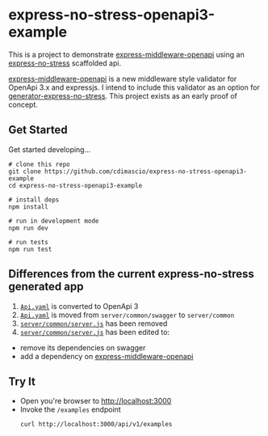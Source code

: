 # express-no-stress-openapi3-example

This is a project to demonstrate [express-middleware-openapi](https://github.com/cdimascio/express-middleware-openapi) using an [express-no-stress](https://github.com/cdimascio/generator-express-no-stress) scaffolded api.

[express-middleware-openapi](https://github.com/cdimascio/express-middleware-openapi) is a new middleware style validator for OpenApi 3.x and expressjs. I intend to include this validator as an option for [generator-express-no-stress](https://github.com/cdimascio/generator-express-no-stress). This project exists as an early proof of concept.

## Get Started

Get started developing...

```shell
# clone this repo
git clone https://github.com/cdimascio/express-no-stress-openapi3-example
cd express-no-stress-openapi3-example

# install deps
npm install

# run in development mode
npm run dev

# run tests
npm run test
```

## Differences from the current express-no-stress generated app

1. [`Api.yaml`](server/common/Api.yaml) is converted to OpenApi 3
2. [`Api.yaml`](server/common/Api.yaml) is moved from `server/common/swagger` to `server/common`
3. [`server/common/server.js`](server/common/server.js) has been removed
4. [`server/common/server.js`](server/common/server.js) has been edited to:
  - remove its dependencies on swagger
  - add a dependency on [express-middleware-openapi](https://github.com/cdimascio/express-middleware-openapi) 



## Try It
* Open you're browser to [http://localhost:3000](http://localhost:3000)
* Invoke the `/examples` endpoint 
  ```shell
  curl http://localhost:3000/api/v1/examples
  ```
